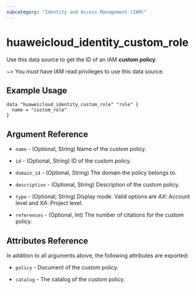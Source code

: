 ```yaml
---
subcategory: "Identity and Access Management (IAM)"
---
```


# huaweicloud_identity_custom_role

Use this data source to get the ID of an IAM **custom policy**.

~> You *must* have IAM read privileges to use this data source.

## Example Usage

```hcl
data "huaweicloud_identity_custom_role" "role" {
  name = "custom_role"
}
```

## Argument Reference

* `name` - (Optional, String) Name of the custom policy.

* `id` - (Optional, String) ID of the custom policy.

* `domain_id` - (Optional, String) The domain the policy belongs to.

* `description` - (Optional, String) Description of the custom policy.

* `type` - (Optional, String) Display mode. Valid options are *AX*: Account level and *XA*: Project level.

* `references` - (Optional, Int) The number of citations for the custom policy.

## Attributes Reference

In addition to all arguments above, the following attributes are exported:

* `policy` - Document of the custom policy.

* `catalog` - The catalog of the custom policy.
